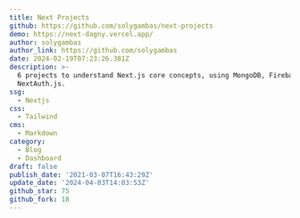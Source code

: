 ```yaml
---
title: Next Projects
github: https://github.com/solygambas/next-projects
demo: https://next-dagny.vercel.app/
author: solygambas
author_link: https://github.com/solygambas
date: 2024-02-19T07:23:26.381Z
description: >-
  6 projects to understand Next.js core concepts, using MongoDB, Firebase and
  NextAuth.js.
ssg:
  - Nextjs
css:
  - Tailwind
cms:
  - Markdown
category:
  - Blog
  - Dashboard
draft: false
publish_date: '2021-03-07T16:43:29Z'
update_date: '2024-04-03T14:03:53Z'
github_star: 75
github_fork: 18
---
```

